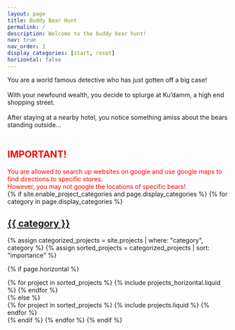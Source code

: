 ```yaml
---
layout: page
title: Buddy Bear Hunt
permalink: /
description: Welcome to the buddy bear hunt!
nav: true
nav_order: 1
display_categories: [start, reset]
horizontal: false
---
```


<div class="baer-dialogue-group centerhorizontal">
You are a world famous detective who has just gotten off a big case!
<br>
<br>
With your newfound wealth, you decide to splurge at Ku’damm, a high end shopping street. 
<br>
<br>
After staying at a nearby hotel, you notice something amiss about the bears standing outside… 
<br>
<br>


<h2 style="color:red">IMPORTANT!</h2>
<div style="color: red">
You are allowed to search up websites on google and use google maps to find directions to specific stores.
<br>
However, you may not google the locations of specific bears!
</div>
</div>



<!-- pages/projects.md -->
<div class="projects">
{% if site.enable_project_categories and page.display_categories %}
  <!-- Display categorized projects -->
  {% for category in page.display_categories %}
  <a id="{{ category }}" href=".#{{ category }}">
    <h2 class="category">{{ category }}</h2>
  </a>
  {% assign categorized_projects = site.projects | where: "category", category %}
  {% assign sorted_projects = categorized_projects | sort: "importance" %}

  <!-- Generate cards for each project -->
  {% if page.horizontal %}
  <div class="container">
    <div class="row row-cols-1 centerhorizontal">
    {% for project in sorted_projects %}
      {% include projects_horizontal.liquid %}
    {% endfor %}
    </div>
  </div>
  {% else %}
  <div class="row row-cols-1 row-cols-md-3 centerhorizontal">
    {% for project in sorted_projects %}
      {% include projects.liquid %}
    {% endfor %}
  </div>
  {% endif %}
  {% endfor %}  
{% endif %}

